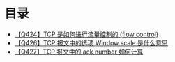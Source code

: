 # 目录
+ [【Q424】TCP 是如何进行流量控制的 (flow control)](431.html)
+ [【Q426】TCP 报文中的选项 Window scale 是什么意思](433.html)
+ [【Q427】TCP 报文中的 ack number 如何计算](434.html)